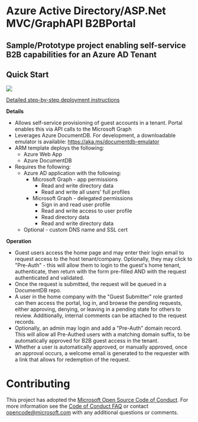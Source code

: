 # Azure Active Directory/ASP.Net MVC/GraphAPI B2BPortal
## Sample/Prototype project enabling self-service B2B capabilities for an Azure AD Tenant
## Quick Start

<a href="https://portal.azure.com/#create/Microsoft.Template/uri/https%3A%2F%2Fraw.githubusercontent.com%2FAzure%2Factive-directory-dotnet-graphapi-b2bportal-web%2Fmaster%2Fazuredeploy.json" target="_blank"><img src="http://azuredeploy.net/deploybutton.png"/></a>

[Detailed step-by-step deployment instructions](./Setup.md)

__Details__
* Allows self-service provisioning of guest accounts in a tenant. Portal enables this via API calls to the Microsoft Graph
* Leverages Azure DocumentDB. For development, a downloadable emulator is available: https://aka.ms/documentdb-emulator
* ARM template deploys the following:
  * Azure Web App
  * Azure DocumentDB
* Requires the following:
  * Azure AD application with the following:
    * Microsoft Graph - app permissions
      * Read and write directory data
      * Read and write all users' full profiles
    * Microsoft Graph - delegated permissions
      * Sign in and read user profile
      * Read and write access to user profile
      * Read directory data
      * Read and write directory data
  * Optional - custom DNS name and SSL cert

__Operation__

* Guest users access the home page and may enter their login email to request access to the host tenant/company. Optionally, they may click to "Pre-Auth" - this will allow them to login to the guest's home tenant, authenticate, then return with the form pre-filled AND with the request authenticated and validated.
* Once the request is submitted, the request will be queued in a DocumentDB repo.
* A user in the home company with the "Guest Submitter" role granted can then access the portal, log in, and browse the pending requests, either approving, denying, or leaving in a pending state for others to review. Additionally, internal comments can be attached to the request records.
* Optionally, an admin may login and add a "Pre-Auth" domain record. This will allow all Pre-Authed users with a matching domain suffix, to be automatically approved for B2B guest access in the tenant. 
* Whether a user is automatically approved, or manually approved, once an approval occurs, a welcome email is generated to the requester with a link that allows for redemption of the request. 

# Contributing

This project has adopted the [Microsoft Open Source Code of Conduct](https://opensource.microsoft.com/codeofconduct/). For more information see the [Code of Conduct FAQ](https://opensource.microsoft.com/codeofconduct/faq/) or contact [opencode@microsoft.com](mailto:opencode@microsoft.com) with any additional questions or comments.
